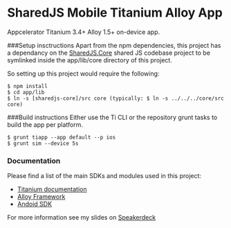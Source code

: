 # SharedJS Mobile Titanium Alloy App
Appcelerator Titanium 3.4+ Alloy 1.5+ on-device app.
	
###Setup insctructions
Apart from the npm dependencies, this project has a dependancy on the [SharedJS.Core](https://github.com/karaoak/SharedJS.Core) shared JS codebase project to be symlinked inside the app/lib/core directory of this project.

So setting up this project would require the following:

	$ npm install
	$ cd app/lib
	$ ln -s [sharedjs-core]/src core (typically: $ ln -s ../../../core/src core)


###Build instructions
Either use the Ti CLI or the repository grunt tasks to build the app per platform.

	$ grunt tiapp --app default --p ios
	$ grunt sim --device 5s

### Documentation
Please find a list of the main SDKs and modules used in this project:

* [Titanium documentation](http://docs.appcelerator.com/titanium/latest/)
* [Alloy Framework](http://docs.appcelerator.com/titanium/latest/#!/guide/Alloy_Framework)
* [Andoid SDK](http://developer.android.com/sdk/index.html)

For more information see my slides on [Speakerdeck](https://speakerdeck.com/karaoak/shared-web-plus-ti-app-javascript-codebase)







